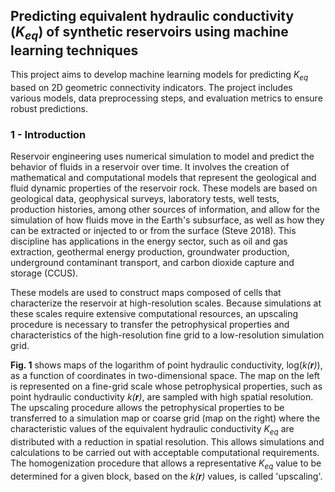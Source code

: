 ## Predicting equivalent hydraulic conductivity (_K<sub>eq</sub>_) of synthetic reservoirs using machine learning techniques

This project aims to develop machine learning models for predicting _K<sub>eq</sub>_ based on 2D geometric connectivity indicators. The project includes various models, data preprocessing steps, and evaluation metrics to ensure robust predictions.

### **1 - Introduction**
Reservoir engineering uses numerical simulation to model and predict the behavior of fluids in a reservoir over time. It involves the creation of mathematical and computational models that represent the geological and fluid dynamic properties of the reservoir rock. These models are based on geological data, geophysical surveys, laboratory tests, well tests, production histories, among other sources of information, and allow for the simulation of how fluids move in the Earth's subsurface, as well as how they can be extracted or injected to or from the surface (Steve 2018). This discipline has applications in the energy sector, such as oil and gas extraction, geothermal energy production, groundwater production, underground contaminant transport, and carbon dioxide capture and storage (CCUS).

These models are used to construct maps composed of cells that characterize the reservoir at high-resolution scales. Because simulations at these scales require extensive computational resources, an upscaling procedure is necessary to transfer the petrophysical properties and characteristics of the high-resolution fine grid to a low-resolution simulation grid.

**Fig. 1** shows maps of the logarithm of point hydraulic conductivity, log(*k(**r**)*), as a function of coordinates in two-dimensional space. The map on the left is represented on a fine-grid scale whose petrophysical properties, such as point hydraulic conductivity *k(**r**)*, are sampled with high spatial resolution. The upscaling procedure allows the petrophysical properties to be transferred to a simulation map or coarse grid (map on the right) where the characteristic values ​​of the equivalent hydraulic conductivity *K<sub>eq<sub/>* are distributed with a reduction in spatial resolution. This allows simulations and calculations to be carried out with acceptable computational requirements. The homogenization procedure that allows a representative *K<sub>eq<sub/>* value to be determined for a given block, based on the *k(**r**)* values, is called 'upscaling'.

